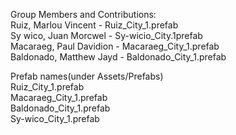Group Members and Contributions:\
Ruiz, Marlou Vincent - Ruiz_City_1.prefab\
Sy wico, Juan Morcwel - Sy-wicio_City.1prefab\
Macaraeg, Paul Davidion - Macaraeg_City_1.prefab\
Baldonado, Matthew Jayd - Baldonado_City_1.prefab

Prefab names(under Assets/Prefabs)\
Ruiz_City_1.prefab\
Macaraeg_City_1.prefab\
Baldonado_City_1.prefab\
Sy-wico_City_1.prefab
